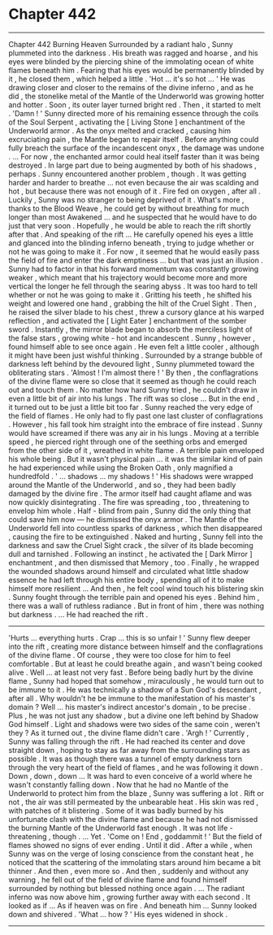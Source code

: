 
# Chapter 442


---

Chapter 442 Burning Heaven
Surrounded by a radiant halo , Sunny plummeted into the darkness . His breath was ragged and hoarse , and his eyes were blinded by the piercing shine of the immolating ocean of white flames beneath him .
Fearing that his eyes would be permanently blinded by it , he closed them , which helped a little .
'Hot … it's so hot … '
He was drawing closer and closer to the remains of the divine inferno , and as he did , the stonelike metal of the Mantle of the Underworld was growing hotter and hotter . Soon , its outer layer turned bright red . Then , it started to melt .
'Damn ! '
Sunny directed more of his remaining essence through the coils of the Soul Serpent , activating the [ Living Stone ] enchantment of the Underworld armor .
As the onyx melted and cracked , causing him excruciating pain , the Mantle began to repair itself . Before anything could fully breach the surface of the incandescent onyx , the damage was undone .
… For now , the enchanted armor could heal itself faster than it was being destroyed . In large part due to being augmented by both of his shadows , perhaps .
Sunny encountered another problem , though .
It was getting harder and harder to breathe … not even because the air was scalding and hot , but because there was not enough of it .
Fire fed on oxygen , after all .
Luckily , Sunny was no stranger to being deprived of it . What's more , thanks to the Blood Weave , he could get by without breathing for much longer than most Awakened … and he suspected that he would have to do just that very soon .
Hopefully , he would be able to reach the rift shortly after that .
And speaking of the rift …
He carefully opened his eyes a little and glanced into the blinding inferno beneath , trying to judge whether or not he was going to make it . For now , it seemed that he would easily pass the field of fire and enter the dark emptiness … but that was just an illusion .
Sunny had to factor in that his forward momentum was constantly growing weaker , which meant that his trajectory would become more and more vertical the longer he fell through the searing abyss .
It was too hard to tell whether or not he was going to make it .
Gritting his teeth , he shifted his weight and lowered one hand , grabbing the hilt of the Cruel Sight . Then , he raised the silver blade to his chest , threw a cursory glance at his warped reflection , and activated the [ Light Eater ] enchantment of the somber sword .
Instantly , the mirror blade began to absorb the merciless light of the false stars , growing white - hot and incandescent . Sunny , however , found himself able to see once again . He even felt a little cooler , although it might have been just wishful thinking .
Surrounded by a strange bubble of darkness left behind by the devoured light , Sunny plummeted toward the obliterating stars .
'Almost ! I'm almost there ! '
By then , the conflagrations of the divine flame were so close that it seemed as though he could reach out and touch them . No matter how hard Sunny tried , he couldn't draw in even a little bit of air into his lungs . The rift was so close …
But in the end , it turned out to be just a little bit too far .
Sunny reached the very edge of the field of flames . He only had to fly past one last cluster of conflagrations . However , his fall took him straight into the embrace of fire instead .
Sunny would have screamed if there was any air in his lungs . Moving at a terrible speed , he pierced right through one of the seething orbs and emerged from the other side of it , wreathed in white flame . A terrible pain enveloped his whole being .
But it wasn't physical pain … it was the similar kind of pain he had experienced while using the Broken Oath , only magnified a hundredfold .
' ... shadows ... my shadows ! '
His shadows were wrapped around the Mantle of the Underworld , and so , they had been badly damaged by the divine fire . The armor itself had caught aflame and was now quickly disintegrating . The fire was spreading , too , threatening to envelop him whole .
Half - blind from pain , Sunny did the only thing that could save him now — he dismissed the onyx armor . The Mantle of the Underworld fell into countless sparks of darkness , which then disappeared , causing the fire to be extinguished .
Naked and hurting , Sunny fell into the darkness and saw the Cruel Sight crack , the silver of its blade becoming dull and tarnished . Following an instinct , he activated the [ Dark Mirror ] enchantment , and then dismissed that Memory , too .
Finally , he wrapped the wounded shadows around himself and circulated what little shadow essence he had left through his entire body , spending all of it to make himself more resilient …
And then , he felt cool wind touch his blistering skin .
Sunny fought through the terrible pain and opened his eyes .
Behind him , there was a wall of ruthless radiance .
But in front of him , there was nothing but darkness .
… He had reached the rift .
***
'Hurts … everything hurts . Crap … this is so unfair ! '
Sunny flew deeper into the rift , creating more distance between himself and the conflagrations of the divine flame . Of course , they were too close for him to feel comfortable . But at least he could breathe again , and wasn't being cooked alive .
Well … at least not very fast .
Before being badly hurt by the divine flame , Sunny had hoped that somehow , miraculously , he would turn out to be immune to it . He was technically a shadow of a Sun God's descendant , after all . Why wouldn't he be immune to the manifestation of his master's domain ?
Well … his master's indirect ancestor's domain , to be precise .
Plus , he was not just any shadow , but a divine one left behind by Shadow God himself . Light and shadows were two sides of the same coin , weren't they ?
As it turned out , the divine flame didn't care .
'Argh ! '
Currently , Sunny was falling through the rift . He had reached its center and dove straight down , hoping to stay as far away from the surrounding stars as possible . It was as though there was a tunnel of empty darkness torn through the very heart of the field of flames , and he was following it down .
Down , down , down …
It was hard to even conceive of a world where he wasn't constantly falling down .
Now that he had no Mantle of the Underworld to protect him from the blaze , Sunny was suffering a lot . Rift or not , the air was still permeated by the unbearable heat . His skin was red , with patches of it blistering . Some of it was badly burned by his unfortunate clash with the divine flame and because he had not dismissed the burning Mantle of the Underworld fast enough .
It was not life - threatening , though .
… Yet .
'Come on ! End , goddammit ! '
But the field of flames showed no signs of ever ending .
Until it did .
After a while , when Sunny was on the verge of losing conscience from the constant heat , he noticed that the scattering of the immolating stars around him became a bit thinner .
And then , even more so .
And then , suddenly and without any warning , he fell out of the field of divine flame and found himself surrounded by nothing but blessed nothing once again .
… The radiant inferno was now above him , growing further away with each second . It looked as if …
As if heaven was on fire .
And beneath him …
Sunny looked down and shivered .
'What ... how ? '
His eyes widened in shock .

---

